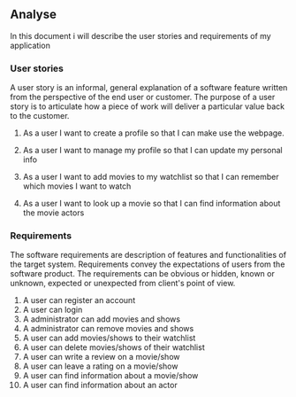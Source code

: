 ## Analyse
In this document i will describe the user stories and requirements of my application

### User stories
A user story is an informal, general explanation of a software feature written from the perspective of the end user or customer. The purpose of a user story is to articulate how a piece of work will deliver a particular value back to the customer.

1. As a user I want to create a profile
so that I can make use the webpage.

2. As a user I want to manage my profile
so that I can update my personal info

3. As a user I want to add movies to my watchlist
so that I can remember which movies I want to watch

4. As a user I want to look up a movie
so that I can find information about the movie actors

### Requirements
The software requirements are description of features and functionalities of the target system. Requirements convey the expectations of users from the software product. The requirements can be obvious or hidden, known or unknown, expected or unexpected from client's point of view.

1.	A user can register an account
2.	A user can login
3.	A administrator can add movies and shows 
4.	A administrator can remove movies and shows
5.	A user can add movies/shows to their watchlist
6.	A user can delete movies/shows of their watchlist
7.	A user can write a review on a movie/show
8.	A user can leave a rating on a movie/show
9.	A user can find information about a movie/show
10.	A user can find information about an actor




